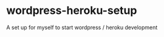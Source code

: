 wordpress-heroku-setup
======================

A set up for myself to start wordpress / heroku development
